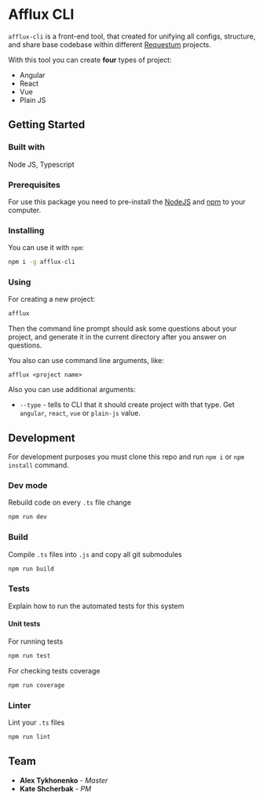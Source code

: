 # Afflux CLI

`afflux-cli` is a front-end tool, that created for unifying all configs, structure, and share base codebase within different [Requestum](https://requestum.com/) projects.

With this tool you can create **four** types of project:

- Angular
- React
- Vue
- Plain JS

## Getting Started

### Built with

Node JS, Typescript

### Prerequisites

For use this package you need to pre-install the [NodeJS](https://nodejs.org/uk/) and [npm](https://www.npmjs.com/) to your computer.

### Installing

You can use it with `npm`:

```bash
npm i -g afflux-cli
```

### Using

For creating a new project:

```bash
afflux
```

Then the command line prompt should ask some questions about your project, and generate it in the current directory after you answer on questions.

You also can use command line arguments, like:

```
afflux <project name>
```

Also you can use additional arguments:

- `--type` - tells to CLI that it should create project with that type. Get `angular`, `react`, `vue` or `plain-js` value.

## Development

For development purposes you must clone this repo and run `npm i` or `npm install` command.

### Dev mode

Rebuild code on every `.ts` file change

```bash
npm run dev
```

### Build

Compile `.ts` files into `.js` and copy all git submodules

```bash
npm run build
```

### Tests

Explain how to run the automated tests for this system

#### Unit tests

For running tests

```bash
npm run test
```

For checking tests coverage

```bash
npm run coverage
```

### Linter

Lint your `.ts` files

```bash
npm run lint
```

## Team

- **Alex Tykhonenko** - _Master_
- **Kate Shcherbak** - _PM_
